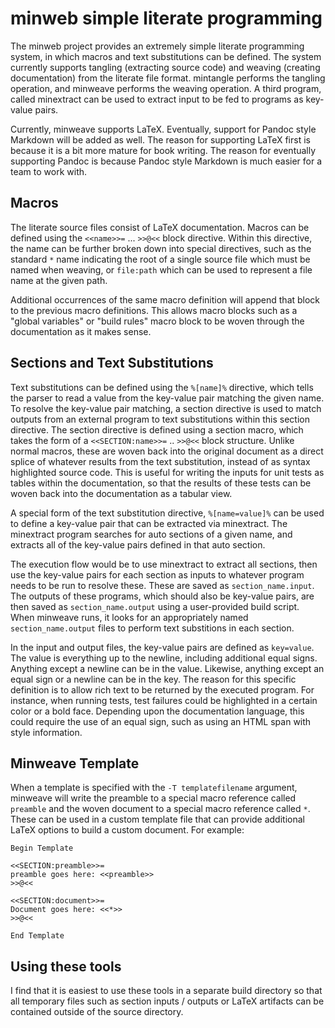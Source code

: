 minweb simple literate programming
==================================

The minweb project provides an extremely simple literate programming system, in
which macros and text substitutions can be defined.  The system currently
supports tangling (extracting source code) and weaving (creating documentation)
from the literate file format.  mintangle performs the tangling operation, and
minweave performs the weaving operation.  A third program, called minextract can
be used to extract input to be fed to programs as key-value pairs.

Currently, minweave supports LaTeX. Eventually, support for Pandoc style
Markdown will be added as well. The reason for supporting LaTeX first is because
it is a bit more mature for book writing.  The reason for eventually supporting
Pandoc is because Pandoc style Markdown is much easier for a team to work with.

Macros
------

The literate source files consist of LaTeX documentation.  Macros can be
defined using the `<<name>>=` ... `>>@<<` block directive.  Within this
directive, the name can be further broken down into special directives, such as
the standard `*` name indicating the root of a single source file which must be
named when weaving, or `file:path` which can be used to represent a file name at
the given path.

Additional occurrences of the same macro definition will append that block to
the previous macro definitions.  This allows macro blocks such as a "global
variables" or "build rules" macro block to be woven through the documentation as
it makes sense.

Sections and Text Substitutions
-------------------------------

Text substitutions can be defined using the `%[name]%` directive, which tells
the parser to read a value from the key-value pair matching the given name. To
resolve the key-value pair matching, a section directive is used to match
outputs from an external program to text substitutions within this section
directive.  The section directive is defined using a section macro, which takes
the form of a `<<SECTION:name>>=` .. `>>@<<` block structure.  Unlike normal
macros, these are woven back into the original document as a direct splice of
whatever results from the text substitution, instead of as syntax highlighted
source code. This is useful for writing the inputs for unit tests as tables
within the documentation, so that the results of these tests can be woven back
into the documentation as a tabular view.

A special form of the text substitution directive, `%[name=value]%` can be used
to define a key-value pair that can be extracted via minextract.  The minextract
program searches for auto sections of a given name, and extracts all of the
key-value pairs defined in that auto section.

The execution flow would be to use minextract to extract all sections, then use
the key-value pairs for each section as inputs to whatever program needs to be
run to resolve these.  These are saved as `section_name.input`. The outputs of
these programs, which should also be key-value pairs, are then saved as
`section_name.output` using a user-provided build script.  When minweave runs,
it looks for an appropriately named `section_name.output` files to perform text
substitions in each section.

In the input and output files, the key-value pairs are defined as `key=value`.
The value is everything up to the newline, including additional equal signs.
Anything except a newline can be in the value.  Likewise, anything except an
equal sign or a newline can be in the key.  The reason for this specific
definition is to allow rich text to be returned by the executed program.  For
instance, when running tests, test failures could be highlighted in a certain
color or a bold face.  Depending upon the documentation language, this could
require the use of an equal sign, such as using an HTML span with style
information.

Minweave Template
-----------------

When a template is specified with the `-T templatefilename` argument, minweave
will write the preamble to a special macro reference called `preamble` and the
woven document to a special macro reference called `*`.  These can be used in a
custom template file that can provide additional LaTeX options to build a custom
document.  For example:

    Begin Template
    
    <<SECTION:preamble>>=
    preamble goes here: <<preamble>>
    >>@<<
    
    <<SECTION:document>>=
    Document goes here: <<*>>
    >>@<<
    
    End Template

Using these tools
-----------------

I find that it is easiest to use these tools in a separate build directory so
that all temporary files such as section inputs / outputs or LaTeX artifacts can
be contained outside of the source directory.
